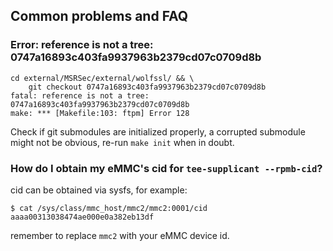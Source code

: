 

## Common problems and FAQ

### Error: reference is not a tree: 0747a16893c403fa9937963b2379cd07c0709d8b

```
cd external/MSRSec/external/wolfssl/ && \
	git checkout 0747a16893c403fa9937963b2379cd07c0709d8b
fatal: reference is not a tree: 0747a16893c403fa9937963b2379cd07c0709d8b
make: *** [Makefile:103: ftpm] Error 128
```

Check if git submodules are initialized properly, a corrupted submodule might not be obvious, re-run `make init` when in doubt.

### How do I obtain my eMMC's cid for `tee-supplicant --rpmb-cid`?

cid can be obtained via sysfs, for example:

```
$ cat /sys/class/mmc_host/mmc2/mmc2:0001/cid
aaaa00313038474ae000e0a382eb13df
```

remember to replace `mmc2` with your eMMC device id.
